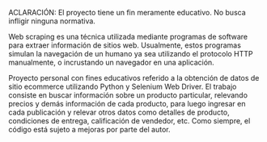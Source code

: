 ACLARACIÓN: 
El proyecto tiene un fin meramente educativo. No busca infligir ninguna normativa.

Web scraping es una técnica utilizada mediante programas de software para extraer información de sitios web. Usualmente, estos programas simulan la navegación de un humano ya sea utilizando el protocolo HTTP manualmente, o incrustando un navegador en una aplicación.

Proyecto personal con fines educativos referido a la obtención de datos de sitio ecommerce utilizando Python y Selenium Web Driver.
El trabajo consiste en buscar información sobre un producto particular, relevando precios y demás información de cada producto, para luego ingresar en cada publicación y relevar otros datos como detalles de producto, condiciones de entrega, calificación de vendedor, etc.
Como siempre, el código está sujeto a mejoras por parte del autor.
